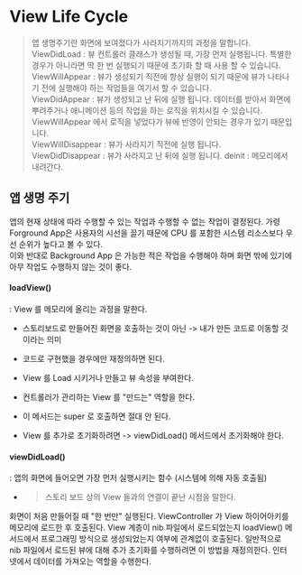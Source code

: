# View Life Cycle
> 앱 생명주기란 화면에 보여졌다가 사라지기까지의 과정을 말합니다.    
> ViewDidLoad : 뷰 컨트롤러 클래스가 생성될 때, 가장 먼저 실행됩니다. 특별한 경우가 아니라면 딱 한 번 실행되기 때문에 초기화 할 때 사용 할 수 있습니다.   
> ViewWillAppear : 뷰가 생성되기 직전에 항상 실행이 되기 때문에 뷰가 나타나기 전에 실행해야 하는 작업들을 여기서 할 수 있습니다.   
> ViewDidAppear : 뷰가 생성되고 난 뒤에 실행 됩니다. 데이터를 받아서 화면에 뿌려주거나 애니메이션 등의 작업을 하는 로직을 위치시킬 수 있습니다.   
> ViewWillAppear 에서 로직을 넣었다가 뷰에 반영이 안되는 경우가 있기 때문입니다.   
> ViewWillDisappear : 뷰가 사라지기 직전에 실행 됩니다.   
> ViewDidDisappear : 뷰가 사라지고 난 뒤에 실행 됩니다.
> deinit : 메모리에서 내려간다.


## 앱 생명 주기
앱의 현재 상태에 따라 수행할 수 있는 작업과 수행할 수 없는 작업이 결정된다. 가령 Forground App은 사용자의 시선을 끌기 때문에 CPU 를 포함한 시스템 리소스보다 우선 순위가 높다고 볼 수 있다.   
이와 반대로 Background App 은 가능한 적은 작업을 수행해야 하며 화면 밖에 있기에 아무 작업도 수행하지 않는 것이 좋다. 


#### loadView()
: View 를 메모리에 올리는 과정을 말한다.

- 스토리보드로 만들어진 화면을 호출하는 것이 아닌 -> 내가 만든 코드로 이동할 것이라는 의미

- 코드로 구현했을 경우에만 재정의하면 된다.

- View 를 Load 시키거나 만들고 뷰 속성을 부여한다.

- 컨트롤러가 관리하는 View 를 "만드는" 역할을 한다.

- 이 메서드는 super 로 호출하면 절대 안 된다.

- View 를 추가로 초기화하려면 -> viewDidLoad() 메서드에서 초기화해야 한다.


#### viewDidLoad()
: 앱의 화면에 들어오면 가장 먼저 실행시키는 함수 (시스템에 의해 자동 호출됨)

 

- > 스토리 보드 상의 View 들과의 연결이 끝난 시점을 말한다.

 

화면이 처음 만들어질 때 "한 번만" 실행된다.
ViewController 가 View 하이어아키를 메모리에 로드한 후 호출된다.
View 계층이 nib 파일에서 로드되었는지 loadView() 메서드에서 프로그래밍 방식으로 생성되었는지 여부에 관계없이 호출된다.
일반적으로 nib 파일에서 로드된 뷰에 대해 추가 초기화를 수행하려면 이 방법을 재정의한다.
인터넷에서 데이터를 가져오는 역할을 수행한다.
 

